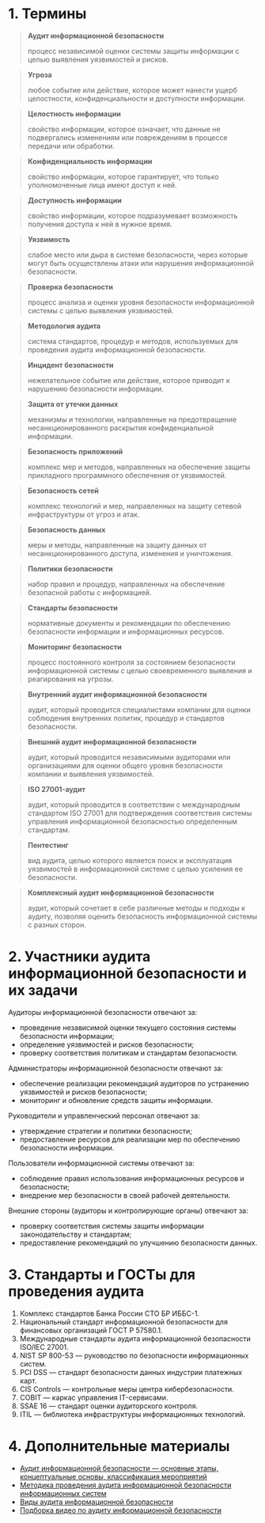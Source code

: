 # 1. Термины

> **Аудит информационной безопасности**
>
> процесс независимой оценки системы защиты информации с целью выявления уязвимостей и рисков.

> **Угроза**
>
> любое событие или действие, которое может нанести ущерб целостности, конфиденциальности и доступности информации.

> **Целостность информации**
>
> свойство информации, которое означает, что данные не подвергались изменениям или повреждениям в процессе передачи или обработки.

> **Конфиденциальность информации**
>
> свойство информации, которое гарантирует, что только уполномоченные лица имеют доступ к ней.

> **Доступность информации**
>
> свойство информации, которое подразумевает возможность получения доступа к ней в нужное время.

> **Уязвимость**
>
> слабое место или дыра в системе безопасности, через которые могут быть осуществлены атаки или нарушения информационной безопасности.

> **Проверка безопасности**
>
> процесс анализа и оценки уровня безопасности информационной системы с целью выявления уязвимостей.

> **Методология аудита**
>
> система стандартов, процедур и методов, используемых для проведения аудита информационной безопасности.

> **Инцидент безопасности**
>
> нежелательное событие или действие, которое приводит к нарушению безопасности информации.

> **Защита от утечки данных**
>
> механизмы и технологии, направленные на предотвращение несанкционированного раскрытия конфиденциальной информации.

> **Безопасность приложений**
>
> комплекс мер и методов, направленных на обеспечение защиты прикладного программного обеспечения от уязвимостей.

> **Безопасность сетей**
>
> комплекс технологий и мер, направленных на защиту сетевой инфраструктуры от угроз и атак.

> **Безопасность данных**
>
> меры и методы, направленные на защиту данных от несанкционированного доступа, изменения и уничтожения.

> **Политики безопасности**
>
> набор правил и процедур, направленных на обеспечение безопасной работы с информацией.

> **Стандарты безопасности**
>
> нормативные документы и рекомендации по обеспечению безопасности информации и информационных ресурсов.

> **Мониторинг безопасности**
>
> процесс постоянного контроля за состоянием безопасности информационной системы с целью своевременного выявления и реагирования на угрозы.

> **Внутренний аудит информационной безопасности**
>
> аудит, который проводится специалистами компании для оценки соблюдения внутренних политик, процедур и стандартов безопасности.

> **Внешний аудит информационной безопасности**
>
> аудит, который проводится независимыми аудиторами или организациями для оценки общего уровня безопасности компании и выявления уязвимостей.

> **ISO 27001-аудит**
>
> аудит, который проводится в соответствии с международным стандартом ISO 27001 для подтверждения соответствия системы управления информационной безопасностью определенным стандартам.

> **Пентестинг**
>
> вид аудита, целью которого является поиск и эксплуатация уязвимостей в информационной системе с целью усиления ее безопасности.

> **Комплексный аудит информационной безопасности**
>
> аудит, который сочетает в себе различные методы и подходы к аудиту, позволяя оценить безопасность информационной системы с разных сторон.

# 2. Участники аудита информационной безопасности и их задачи

Аудиторы информационной безопасности отвечают за:
- проведение независимой оценки текущего состояния системы безопасности информации;
- определение уязвимостей и рисков безопасности;
- проверку соответствия политикам и стандартам безопасности.

Администраторы информационной безопасности отвечают за:
- обеспечение реализации рекомендаций аудиторов по устранению уязвимостей и рисков безопасности;
- мониторинг и обновление средств защиты информации.

Руководители и управленческий персонал отвечают за:
- утверждение стратегии и политики безопасности;
- предоставление ресурсов для реализации мер по обеспечению безопасности информации.

Пользователи информационной системы отвечают за:
- соблюдение правил использования информационных ресурсов и безопасности;
- внедрение мер безопасности в своей рабочей деятельности.

Внешние стороны (аудиторы и контролирующие органы) отвечают за:
- проверку соответствия системы защиты информации законодательству и стандартам;
- предоставление рекомендаций по улучшению безопасности данных.

# 3. Стандарты и ГОСТы для проведения аудита

1. Комплекс стандартов Банка России СТО БР ИББС-1.
1. Национальный стандарт информационной безопасности для финансовых организаций ГОСТ Р 57580.1.
1. Международные стандарты аудита информационной безопасности ISO/IEC 27001.
1. NIST SP 800-53 — руководство по безопасности информационных систем.
1. PCI DSS — стандарт безопасности данных индустрии платежных карт.
1. CIS Controls — контрольные меры центра кибербезопасности.
1. COBIT — каркас управления IT-сервисами.
1. SSAE 16 — стандарт оценки аудиторского контроля.
1. ITIL — библиотека инфраструктуры информационных технологий.

# 4. Дополнительные материалы

- [Аудит информационной безопасности — основные этапы, концептуальные основы, классификация мероприятий](https://cyberleninka.ru/article/n/audit-informatsionnoy-bezopasnosti-osnovnye-etapy-kontseptualnye-osnovy-klassifikatsiya-meropriyatiy)
- [Методика проведения аудита информационной безопасности информационных систем](https://habr.com/ru/sandbox/187858/)
- [Виды аудита информационной безопасности](https://www.egrul.ru/articles/27.html)
- [Подборка видео по аудиту информационной безопасности](https://www.youtube.com/watch?v=zVzoDwarnJM&list=PLQfolpjf5pQJqKSLs2MuwgX9Ob3TWsXsg)
